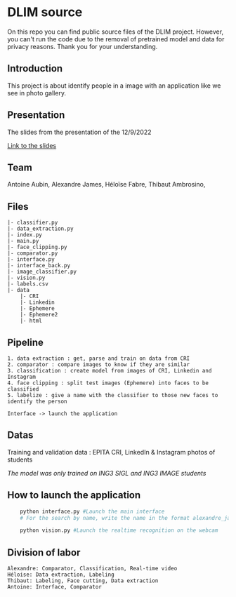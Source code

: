 # DLIM source

On this repo you can find public source files of the DLIM project.
However, you can't run the code due to the removal of pretrained model and data for privacy reasons.
Thank you for your understanding.

## Introduction

This project is about identify people in a image with an application like we see in photo gallery.

## Presentation

The slides from the presentation of the 12/9/2022

[Link to the slides][presentation]

## Team

Antoine Aubin,
Alexandre James,
Héloïse Fabre,
Thibaut Ambrosino,

## Files

```
|- classifier.py
|- data_extraction.py
|- index.py
|- main.py
|- face_clipping.py
|- comparator.py
|- interface.py
|- interface_back.py
|- image_classifier.py
|- vision.py
|- labels.csv
|- data 
	|- CRI
	|- Linkedin
	|- Ephemere
	|- Ephemere2
	|- html
```

## Pipeline

	1. data extraction : get, parse and train on data from CRI
	2. comparator : compare images to know if they are similar
	3. classification : create model from images of CRI, Linkedin and Instagram
	4. face clipping : split test images (Ephemere) into faces to be classified
	5. labelize : give a name with the classifier to those new faces to identify the person

	Interface -> launch the application

## Datas
Training and validation data : EPITA CRI, LinkedIn & Instagram photos of students

_The model was only trained on ING3 SIGL and ING3 IMAGE students_

## How to launch the application

```python
	python interface.py #Launch the main interface
	# For the search by name, write the name in the format alexandre_james

	python vision.py #Launch the realtime recognition on the webcam
```

## Division of labor


```
Alexandre: Comparator, Classification, Real-time video
Héloise: Data extraction, Labeling
Thibaut: Labeling, Face cutting, Data extraction
Antoine: Interface, Comparator
```

[presentation]: https://github.com/alexandre-james/DLIM_source/raw/main/docs/presentation.pdf
